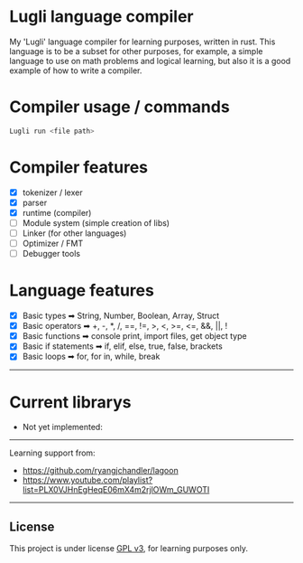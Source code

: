 # Lugli language compiler
My 'Lugli' language compiler for learning purposes, written in rust. This language is to be a subset for other purposes, for example, a simple language to use on math problems and logical learning, but also it is a good example of how to write a compiler.

# Compiler usage / commands
```bash
Lugli run <file path>
```

# Compiler features
* [x] tokenizer / lexer
* [x] parser
* [x] runtime (compiler)
* [ ] Module system (simple creation of libs)
* [ ] Linker (for other languages)
* [ ] Optimizer / FMT
* [ ] Debugger tools

# Language features
* [x] Basic types ➡ String, Number, Boolean, Array, Struct
* [x] Basic operators ➡ +, -, *, /, ==, !=, >, <, >=, <=, &&, ||, !
* [x] Basic functions ➡ console print, import files, get object type
* [x] Basic if statements ➡ if, elif, else, true, false, brackets
* [x] Basic loops ➡ for, for in, while, break
---

# Current librarys
- Not yet implemented:

---

Learning support from:
- https://github.com/ryangjchandler/lagoon
- https://www.youtube.com/playlist?list=PLX0VJHnEgHeqE06mX4m2rjlOWm_GUWOTI

---

## License
This project is under license [GPL v3](LICENSE.md), for learning purposes only.

